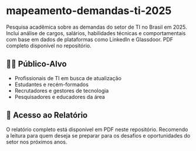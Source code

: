 # mapeamento-demandas-ti-2025
Pesquisa acadêmica sobre as demandas do setor de TI no Brasil em 2025. Inclui análise de cargos, salários, habilidades técnicas e comportamentais com base em dados de plataformas como LinkedIn e Glassdoor. PDF completo disponível no repositório.

## 👩‍💻 Público-Alvo

- Profissionais de TI em busca de atualização
- Estudantes e recém-formados
- Recrutadores e gestores de tecnologia
- Pesquisadores e educadores da área

## 📎 Acesso ao Relatório

O relatório completo está disponível em PDF neste repositório. Recomendo a leitura para quem deseja se preparar para os desafios e oportunidades do setor nos próximos anos.
